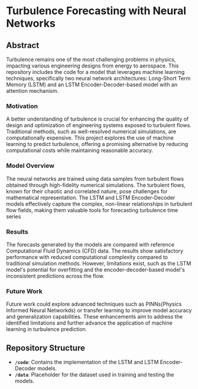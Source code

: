 # Turbulence Forecasting with Neural Networks
## Abstract
Turbulence remains one of the most challenging problems in physics, impacting various engineering designs from energy to aerospace. This repository includes the code for a model that leverages machine learning techniques, specifically two neural network architectures: Long-Short Term Memory (LSTM) and an LSTM Encoder-Decoder-based model with an attention mechanism.

### Motivation
A better understanding of turbulence is crucial for enhancing the quality of design and optimization of engineering systems exposed to turbulent flows. Traditional methods, such as well-resolved numerical simulations, are computationally expensive. This project explores the use of machine learning to predict turbulence, offering a promising alternative by reducing computational costs while maintaining reasonable accuracy.

### Model Overview
The neural networks are trained using data samples from turbulent flows obtained through high-fidelity numerical simulations. The turbulent flows, known for their chaotic and correlated nature, pose challenges for mathematical representation. The LSTM and LSTM Encoder-Decoder models effectively capture the complex, non-linear relationships in turbulent flow fields, making them valuable tools for forecasting turbulence time series

### Results
The forecasts generated by the models are compared with reference Computational Fluid Dynamics (CFD) data. The results show satisfactory performance with reduced computational complexity compared to traditional simulation methods. However, limitations exist, such as the LSTM model's potential for overfitting and the encoder-decoder-based model's inconsistent predictions across the flow.

### Future Work
Future work could explore advanced techniques such as PINNs(Physics Informed Neural Networkds) or transfer learning to improve model accuracy and generalization capabilities. These enhancements aim to address the identified limitations and further advance the application of machine learning in turbulence prediction.

## Repository Structure

- **`/code`**: Contains the implementation of the LSTM and LSTM Encoder-Decoder models.
- **`/data`**: Placeholder for the dataset used in training and testing the models.
